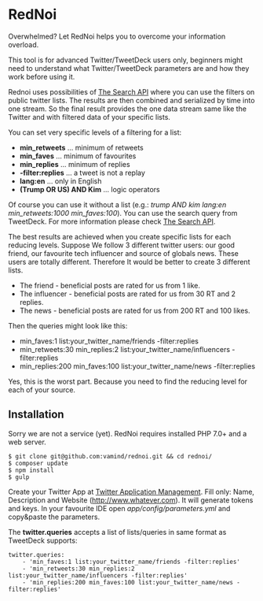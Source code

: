 # RedNoi

Overwhelmed? Let RedNoi helps you to overcome your information overload. 

This tool is for advanced Twitter/TweetDeck users only, beginners might need to understand what Twitter/TweetDeck parameters are and how they work before using it.

Rednoi uses possibilities of [The Search API][] where you can use the filters on public twitter lists. The results are then combined and serialized by time into one stream. So the final result provides the one data stream same like the Twitter and with filtered data of your specific lists.

You can set very specific levels of a filtering for a list:
- **min_retweets** ... minimum of retweets
- **min_faves** ... minimum of favourites
- **min_replies** ... minimum of replies
- **-filter:replies** ... a tweet is not a replay
- **lang:en** ... only in English
- **(Trump OR US) AND Kim** ... logic operators

Of course you can use it without a list (e.g.: *trump AND kim lang:en min_retweets:1000 min_faves:100*). 
You can use the search query from TweetDeck. For more information please check [The Search API][].

The best results are achieved when you create specific lists for each reducing levels. Suppose We follow 3 different twitter users: our good friend, our favourite tech influencer and source of globals news. These users are totally different. Therefore It would be better to create 3 different lists.

* The friend - beneficial posts are rated for us from 1 like.
* The influencer - beneficial posts are rated for us from 30 RT and 2 replies.
* The news - beneficial posts are rated for us from 200 RT and 100 likes. 

Then the queries might look like this:
* min_faves:1 list:your_twitter_name/friends -filter:replies
* min_retweets:30 min_replies:2 list:your_twitter_name/influencers -filter:replies
* min_replies:200 min_faves:100 list:your_twitter_name/news -filter:replies

Yes, this is the worst part. Because you need to find the reducing level for each of your source.

## Installation
Sorry we are not a service (yet). RedNoi requires installed PHP 7.0+ and a web server. 
```
$ git clone git@github.com:vamind/rednoi.git && cd rednoi/
$ composer update
$ npm install
$ gulp
```
Create your Twitter App at [Twitter Application Management][]. 
Fill only: Name, Description and Website (http://www.whatever.com). It will generate tokens and keys. 
In your favourite IDE open *app/config/parameters.yml* and copy&paste the parameters.

The **twitter.queries** accepts a list of lists/queries in same format as TweetDeck supports:
```
twitter.queries:
    - 'min_faves:1 list:your_twitter_name/friends -filter:replies'
    - 'min_retweets:30 min_replies:2 list:your_twitter_name/influencers -filter:replies'
    - 'min_replies:200 min_faves:100 list:your_twitter_name/news -filter:replies'
```
[Twitter Application Management]: https://apps.twitter.com/
[Stack Overflow]: https://stackoverflow.com
[The Search API]: https://dev.twitter.com/rest/public/search
